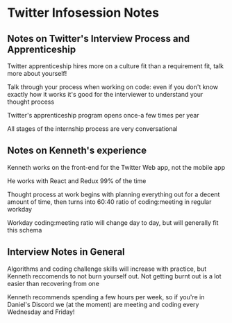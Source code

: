 # Twitter Infosession Notes

## Notes on Twitter's Interview Process and Apprenticeship

Twitter apprenticeship hires more on a culture fit than a requirement fit, talk more about yourself!

Talk through your process when working on code: even if you don't know exactly how it works it's good for the interviewer to understand your thought process

Twitter's apprenticeship program opens once-a few times per year

All stages of the internship process are very conversational

## Notes on Kenneth's experience

Kenneth works on the front-end for the Twitter Web app, not the mobile app

He works with React and Redux 99% of the time

Thought process at work begins with planning everything out for a decent amount of time, then turns into 60:40 ratio of coding:meeting in regular workday

Workday coding:meeting ratio will change day to day, but will generally fit this schema

## Interview Notes in General

Algorithms and coding challenge skills will increase with practice, but Kenneth reccomends to not burn yourself out. Not getting burnt out is a lot easier than recovering from one

Kenneth recommends spending a few hours per week, so if you're in Daniel's Discord we (at the moment) are meeting and coding every Wednesday and Friday!
